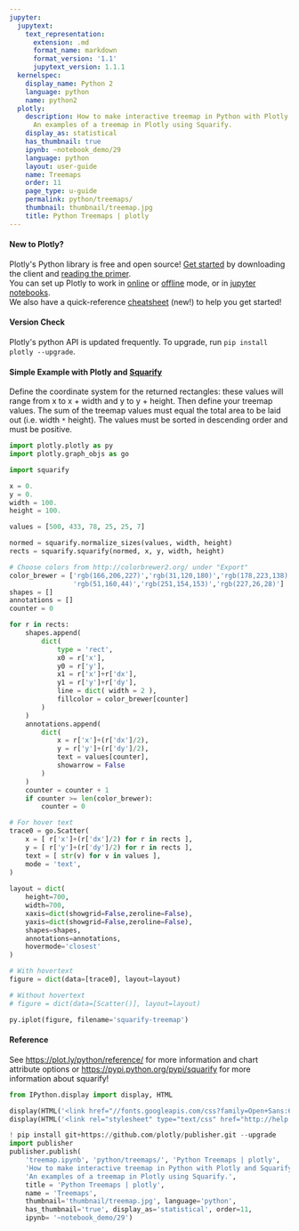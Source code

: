 ```yaml
---
jupyter:
  jupytext:
    text_representation:
      extension: .md
      format_name: markdown
      format_version: '1.1'
      jupytext_version: 1.1.1
  kernelspec:
    display_name: Python 2
    language: python
    name: python2
  plotly:
    description: How to make interactive treemap in Python with Plotly and Squarify.
      An examples of a treemap in Plotly using Squarify.
    display_as: statistical
    has_thumbnail: true
    ipynb: ~notebook_demo/29
    language: python
    layout: user-guide
    name: Treemaps
    order: 11
    page_type: u-guide
    permalink: python/treemaps/
    thumbnail: thumbnail/treemap.jpg
    title: Python Treemaps | plotly
---
```


#### New to Plotly?
Plotly's Python library is free and open source! [Get started](https://plot.ly/python/getting-started/) by downloading the client and [reading the primer](https://plot.ly/python/getting-started/).
<br>You can set up Plotly to work in [online](https://plot.ly/python/getting-started/#initialization-for-online-plotting) or [offline](https://plot.ly/python/getting-started/#initialization-for-offline-plotting) mode, or in [jupyter notebooks](https://plot.ly/python/getting-started/#start-plotting-online).
<br>We also have a quick-reference [cheatsheet](https://images.plot.ly/plotly-documentation/images/python_cheat_sheet.pdf) (new!) to help you get started!

#### Version Check
Plotly's python API is updated frequently. To upgrade, run `pip install plotly --upgrade`.


#### Simple Example with Plotly and [Squarify](https://pypi.python.org/pypi/squarify)
Define the coordinate system for the returned rectangles: these values will range from x to x + width and y to y + height.
Then define your treemap values. The sum of the treemap values must equal the total area to be laid out (i.e. width `*` height). The values must be sorted in descending order and must be positive.

```python
import plotly.plotly as py
import plotly.graph_objs as go

import squarify

x = 0.
y = 0.
width = 100.
height = 100.

values = [500, 433, 78, 25, 25, 7]

normed = squarify.normalize_sizes(values, width, height)
rects = squarify.squarify(normed, x, y, width, height)

# Choose colors from http://colorbrewer2.org/ under "Export"
color_brewer = ['rgb(166,206,227)','rgb(31,120,180)','rgb(178,223,138)',
                'rgb(51,160,44)','rgb(251,154,153)','rgb(227,26,28)']
shapes = []
annotations = []
counter = 0

for r in rects:
    shapes.append( 
        dict(
            type = 'rect', 
            x0 = r['x'], 
            y0 = r['y'], 
            x1 = r['x']+r['dx'], 
            y1 = r['y']+r['dy'],
            line = dict( width = 2 ),
            fillcolor = color_brewer[counter]
        ) 
    )
    annotations.append(
        dict(
            x = r['x']+(r['dx']/2),
            y = r['y']+(r['dy']/2),
            text = values[counter],
            showarrow = False
        )
    )
    counter = counter + 1
    if counter >= len(color_brewer):
        counter = 0

# For hover text
trace0 = go.Scatter(
    x = [ r['x']+(r['dx']/2) for r in rects ], 
    y = [ r['y']+(r['dy']/2) for r in rects ],
    text = [ str(v) for v in values ], 
    mode = 'text',
)
        
layout = dict(
    height=700, 
    width=700,
    xaxis=dict(showgrid=False,zeroline=False),
    yaxis=dict(showgrid=False,zeroline=False),
    shapes=shapes,
    annotations=annotations,
    hovermode='closest'
)

# With hovertext
figure = dict(data=[trace0], layout=layout)

# Without hovertext
# figure = dict(data=[Scatter()], layout=layout)

py.iplot(figure, filename='squarify-treemap')
```

#### Reference
See https://plot.ly/python/reference/ for more information and chart attribute options or https://pypi.python.org/pypi/squarify for more information about squarify!

```python
from IPython.display import display, HTML

display(HTML('<link href="//fonts.googleapis.com/css?family=Open+Sans:600,400,300,200|Inconsolata|Ubuntu+Mono:400,700" rel="stylesheet" type="text/css" />'))
display(HTML('<link rel="stylesheet" type="text/css" href="http://help.plot.ly/documentation/all_static/css/ipython-notebook-custom.css">'))

! pip install git+https://github.com/plotly/publisher.git --upgrade
import publisher
publisher.publish(
    'treemap.ipynb', 'python/treemaps/', 'Python Treemaps | plotly',
    'How to make interactive treemap in Python with Plotly and Squarify. '
    'An examples of a treemap in Plotly using Squarify.',
    title = 'Python Treemaps | plotly',
    name = 'Treemaps',
    thumbnail='thumbnail/treemap.jpg', language='python',
    has_thumbnail='true', display_as='statistical', order=11,
    ipynb= '~notebook_demo/29')
```

```python

```